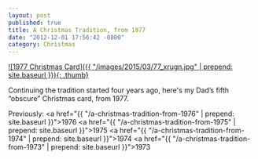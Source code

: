 ```yaml
---
layout: post
published: true
title: A Christmas Tradition, from 1977
date: "2012-12-01 17:56:42 -0800"
category: Christmas
---
```


<a href="/images/2015/03/77_xrugn.jpg">
  ![1977 Christmas Card]({{ "/images/2015/03/77_xrugn.jpg" | prepend: site.baseurl }}){: .thumb}
</a>

Continuing the tradition started four years ago, here's my Dad&rsquo;s fifth
&ldquo;obscure&rdquo; Christmas card, from 1977.

Previously:
<a href="{{ "/a-christmas-tradition-from-1976" | prepend: site.baseurl }}">1976</a>
<a href="{{ "/a-christmas-tradition-from-1975" | prepend: site.baseurl }}">1975</a>
<a href="{{ "/a-christmas-tradition-from-1974" | prepend: site.baseurl }}">1974</a>
<a href="{{ "/a-christmas-tradition-from-1973" | prepend: site.baseurl }}">1973</a>
